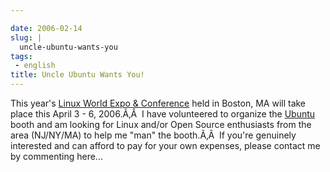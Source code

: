 ```yaml
---

date: 2006-02-14
slug: |
  uncle-ubuntu-wants-you
tags:
 - english
title: Uncle Ubuntu Wants You!
---
```


This year's [Linux World Expo &
Conference](http://www.linuxworldexpo.com/live/12/events/12BOS06A) held
in Boston, MA will take place this April 3 - 6, 2006.Ã‚Â  I have
volunteered to organize the [Ubuntu](http://www.ubuntulinux.org) booth
and am looking for Linux and/or Open Source enthusiasts from the area
(NJ/NY/MA) to help me "man" the booth.Ã‚Â  If you're genuinely
interested and can afford to pay for your own expenses, please contact
me by commenting here...
